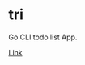 # tri

Go CLI todo list App.

[Link](https://spf13.com/presentation/building-an-awesome-cli-app-in-go-oscon/)